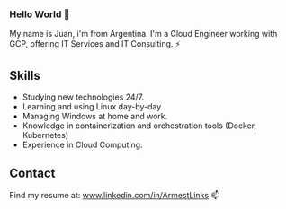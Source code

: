 ### Hello World 👋

My name is Juan, i'm from Argentina. I'm a Cloud Engineer working with GCP, offering IT Services and IT Consulting. ⚡

## Skills
- Studying new technologies 24/7.
- Learning and using Linux day-by-day.
- Managing Windows at home and work.
- Knowledge in containerization and orchestration tools (Docker, Kubernetes)
- Experience in Cloud Computing.

## Contact 
Find my resume at: www.linkedin.com/in/ArmestLinks 📫

<!--
**ArmestLinks/ArmestLInks** is a ✨ _special_ ✨ repository because its `README.md` (this file) appears on your GitHub profile.

Here are some ideas to get you started:

- 🔭 I’m currently working on ...
- 🌱 I’m currently learning ...
- 👯 I’m looking to collaborate on ...
- 🤔 I’m looking for help with ...
- 💬 Ask me about ...
- 📫 How to reach me: ...
- 😄 Pronouns: ...
- ⚡ Fun fact: ...
-->
